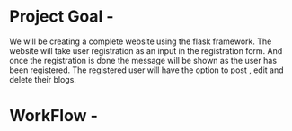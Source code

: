 # Project Goal -
We will be creating a complete website using the flask framework.
The website will take user registration as an input in the registration form. 
And once the registration is done the message will be shown as the user has been registered.
The registered user will have the option to post , edit and delete their blogs.

# WorkFlow -



